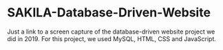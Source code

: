 # SAKILA-Database-Driven-Website
Just a link to a screen capture of the database-driven website project we did in 2019. For this project, we used MySQL, HTML, CSS and JavaScript.
